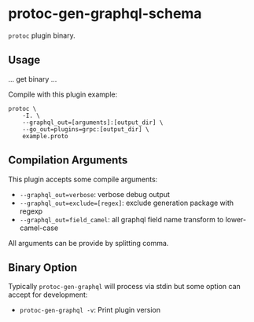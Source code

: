 # protoc-gen-graphql-schema

`protoc` plugin binary.

## Usage

... get binary ...

Compile with this plugin example:

```shell
protoc \
    -I. \
    --graphql_out=[arguments]:[output_dir] \
    --go_out=plugins=grpc:[output_dir] \
    example.proto
```

## Compilation Arguments

This plugin accepts some compile arguments:

- `--graphql_out=verbose`: verbose debug output
- `--graphql_out=exclude=[regex]`: exclude generation package with regexp
- `--graphql_out=field_camel`: all graphql field name transform to lower-camel-case

All arguments can be provide by splitting comma.

## Binary Option

Typically `protoc-gen-graphql` will process via stdin but some option can accept for development:

- `protoc-gen-graphql -v`: Print plugin version
